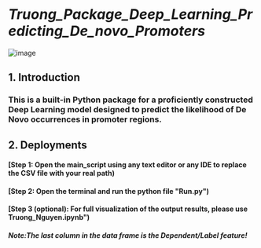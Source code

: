 # *Truong_Package_Deep_Learning_Predicting_De_novo_Promoters*

![image](https://github.com/truong128/images_storage/blob/main/De_novo_Promoter.png)

## **1. Introduction**

### This is a built-in Python package for a proficiently constructed Deep Learning model designed to predict the likelihood of De Novo occurrences in promoter regions.

## **2. Deployments**

#### [Step 1: Open the main_script using any text editor or any IDE to replace the CSV file with your real path)

#### [Step 2: Open the terminal and run the python file "Run.py")

#### [Step 3 (optional): For full visualization of the output results, please use Truong_Nguyen.ipynb")

##### Note:*The last column in the data frame is the Dependent/Label feature!*
